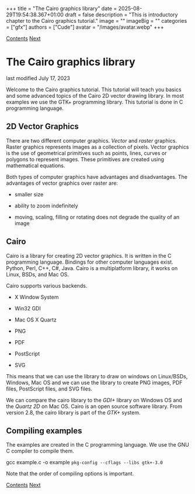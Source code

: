 +++
title = "The Cairo graphics library"
date = 2025-08-29T19:54:38.367+01:00
draft = false
description = "This is introductory chapter to the Cairo graphics tutorial."
image = ""
imageBig = ""
categories = ["gfx"]
authors = ["Cude"]
avatar = "/images/avatar.webp"
+++

[Contents](..)
[Next](../cairodefinitions/)

# The Cairo graphics library

last modified July 17, 2023

Welcome to the Cairo graphics tutorial. This tutorial will teach you basics and
some advanced topics of the Cairo 2D vector drawing library. In most examples we
use the GTK+ programming library. This tutorial is done in C programming
language.

## 2D Vector Graphics

There are two different computer graphics. *Vector* and *raster*
graphics. Raster graphics represents images as a collection of pixels. Vector
graphics is the use of geometrical primitives such as points, lines, curves or
polygons to represent images. These primitives are created using mathematical
equations. 

Both types of computer graphics have advantages and disadvantages. The advantages 
of vector graphics over raster are:

- smaller size

- ability to zoom indefinitely

- moving, scaling, filling or rotating does not degrade the quality of an image 

## Cairo

Cairo is a library for creating 2D vector graphics. It is written in the C 
programming language. Bindings for other computer languages exist. Python, Perl, 
C++, C#, Java. Cairo is a multiplatform library, it works on Linux, BSDs, and Mac OS.

Cairo supports various backends.

- X Window System

- Win32 GDI

- Mac OS X Quartz

- PNG

- PDF

- PostScript

- SVG

This means that we can use the library to draw on windows on Linux/BSDs, 
Windows, Mac OS and we can use the library to create
PNG images, PDF files, PostScript files, and SVG files.

We can compare the cairo library to the *GDI+* library on Windows 
OS and the *Quartz 2D* on Mac OS. Cairo is an open source software 
library. From version 2.8, the cairo library is part of the *GTK+* system.

## Compiling examples

The examples are created in the C programming language. We use the GNU C compiler 
to compile them.

gcc example.c -o example `pkg-config --cflags --libs gtk+-3.0` 

Note that the order of compiling options is important.

[Contents](..) 
[Next](../cairodefinitions/)
